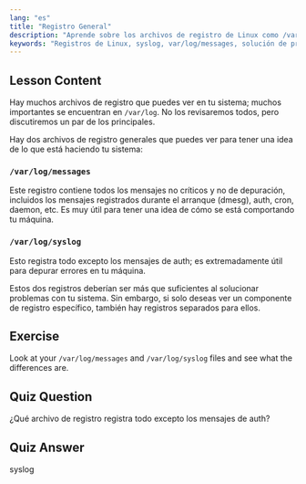 ```yaml
---
lang: "es"
title: "Registro General"
description: "Aprende sobre los archivos de registro de Linux como /var/log/messages y syslog. Comprende sus diferencias para una solución de problemas efectiva del sistema. ¡Comienza tu viaje en Linux!"
keywords: "Registros de Linux, syslog, var/log/messages, solución de problemas de Linux, Linux para principiantes, guía de Linux, registros del sistema"
---
```


## Lesson Content

Hay muchos archivos de registro que puedes ver en tu sistema; muchos importantes se encuentran en `/var/log`. No los revisaremos todos, pero discutiremos un par de los principales.

Hay dos archivos de registro generales que puedes ver para tener una idea de lo que está haciendo tu sistema:

### `/var/log/messages`

Este registro contiene todos los mensajes no críticos y no de depuración, incluidos los mensajes registrados durante el arranque (dmesg), auth, cron, daemon, etc. Es muy útil para tener una idea de cómo se está comportando tu máquina.

### `/var/log/syslog`

Esto registra todo excepto los mensajes de auth; es extremadamente útil para depurar errores en tu máquina.

Estos dos registros deberían ser más que suficientes al solucionar problemas con tu sistema. Sin embargo, si solo deseas ver un componente de registro específico, también hay registros separados para ellos.

## Exercise

Look at your `/var/log/messages` and `/var/log/syslog` files and see what the differences are.

## Quiz Question

¿Qué archivo de registro registra todo excepto los mensajes de auth?

## Quiz Answer

syslog
